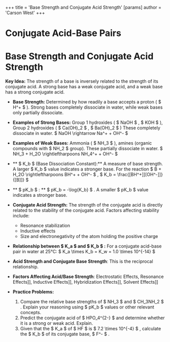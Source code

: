 +++
 title = 'Base Strength and Conjugate Acid Strength'
[params]
	author = 'Carson West'
+++
# Conjugate Acid-Base Pairs
# Base Strength and Conjugate Acid Strength

**Key Idea:**  The strength of a base is inversely related to the strength of its conjugate acid.  A strong base has a weak conjugate acid, and a weak base has a strong conjugate acid.

* **Base Strength:** Determined by how readily a base accepts a proton ( $ H^+ $ ).  Strong bases completely dissociate in water, while weak bases only partially dissociate.

* **Examples of Strong Bases:** Group 1 hydroxides ( $ NaOH $ ,  $ KOH $ ), Group 2 hydroxides ( $ Ca(OH)_2 $ ,  $ Ba(OH)_2 $ )  These completely dissociate in water.   $ NaOH \rightarrow Na^+ + OH^- $ 

* **Examples of Weak Bases:** Ammonia ( $ NH_3 $ ), amines (organic compounds with  $ NH_2 $  group). These partially dissociate in water.  $ NH_3 + H_2O \rightleftharpoons NH_4^+ + OH^- $ 

* ** $ K_b $  (Base Dissociation Constant):**  A measure of base strength.  A larger  $ K_b $  value indicates a stronger base.  For the reaction  $ B + H_2O \rightleftharpoons BH^+ + OH^- $ ,   $ K_b = \frac{[BH^+]][OH^-]]}{[B]]} $ 

* ** $ pK_b $ : **  $ pK_b = -\log{K_b} $ .  A smaller  $ pK_b $  value indicates a stronger base.

* **Conjugate Acid Strength:** The strength of the conjugate acid is directly related to the stability of the conjugate acid.  Factors affecting stability include:
    * Resonance stabilization
    * Inductive effects
    * Size and electronegativity of the atom holding the positive charge

* **Relationship between  $ K_a $  and  $ K_b $ :** For a conjugate acid-base pair in water at 25°C:  $ K_a \times K_b = K_w = 1.0 \times 10^{-14} $ 

* **Acid Strength and Conjugate Base Strength**:  This is the reciprocal relationship.

* **Factors Affecting Acid/Base Strength**:  Electrostatic Effects, Resonance Effects]], Inductive Effects]], Hybridization Effects]], Solvent Effects]]


* **Practice Problems:**

    1.  Compare the relative base strengths of  $ NH_3 $  and  $ CH_3NH_2 $ .  Explain your reasoning using  $ pK_b $  values or other relevant concepts.
    2.  Predict the conjugate acid of  $ HPO_4^{2-} $  and determine whether it is a strong or weak acid. Explain.
    3.  Given that the  $ K_a $  of  $ HF $  is  $ 7.2 \times 10^{-4} $ , calculate the  $ K_b $  of its conjugate base,  $ F^- $ .



